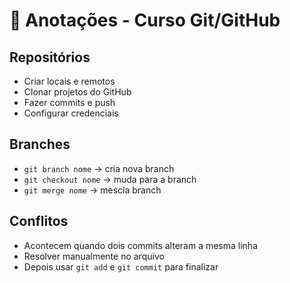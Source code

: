 # 📝 Anotações - Curso Git/GitHub

## Repositórios
- Criar locais e remotos
- Clonar projetos do GitHub
- Fazer commits e push
- Configurar credenciais

## Branches
- `git branch nome` → cria nova branch
- `git checkout nome` → muda para a branch
- `git merge nome` → mescla branch

## Conflitos
- Acontecem quando dois commits alteram a mesma linha
- Resolver manualmente no arquivo
- Depois usar `git add` e `git commit` para finalizar
